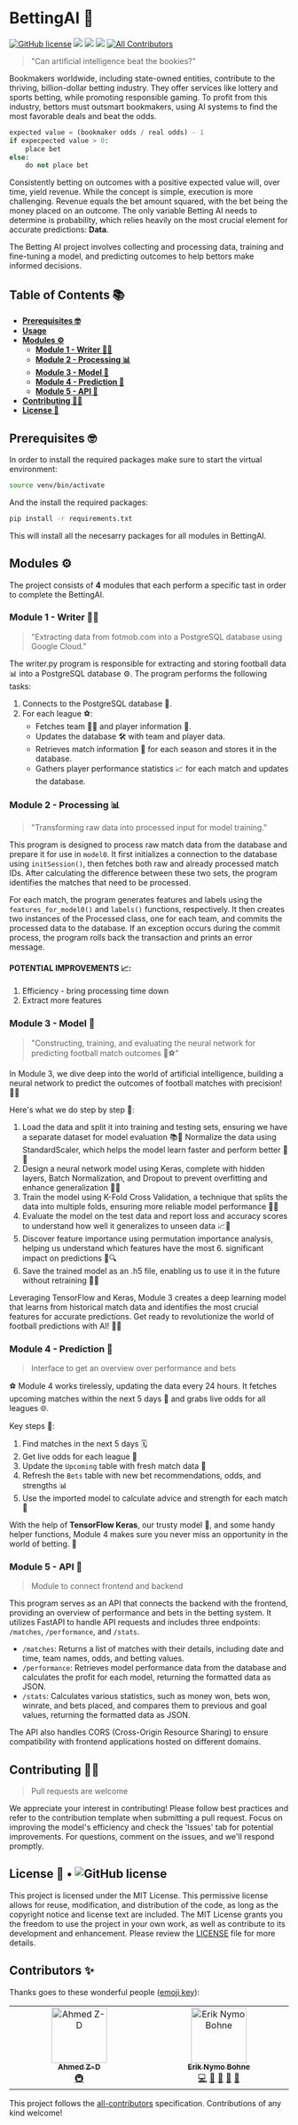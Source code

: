 # BettingAI 🧠
[![GitHub license](https://img.shields.io/badge/license-MIT-blue.svg)](https://github.com/facebook/react/blob/main/LICENSE) ![](https://img.shields.io/github/languages/top/erikbohne/bettingAI?color=purple) ![](https://img.shields.io/github/repo-size/erikbohne/bettingAI?color=gre) ![](https://img.shields.io/github/commit-activity/m/erikbohne/bettingAI?color=ff69b4) <!-- ALL-CONTRIBUTORS-BADGE:START - Do not remove or modify this section -->
[![All Contributors](https://img.shields.io/badge/all_contributors-2-orange.svg?style=flat-square)](#contributors-)
<!-- ALL-CONTRIBUTORS-BADGE:END -->
> "Can artificial intelligence beat the bookies?"

Bookmakers worldwide, including state-owned entities, contribute to the thriving, billion-dollar betting industry. They offer services like lottery and sports betting, while promoting responsible gaming. To profit from this industry, bettors must outsmart bookmakers, using AI systems to find the most favorable deals and beat the odds.

```python
expected value = (bookmaker odds / real odds) - 1
if expecpected value > 0:
    place bet
else:
    do not place bet
```

Consistently betting on outcomes with a positive expected value will, over time, yield revenue. While the concept is simple, execution is more challenging. Revenue equals the bet amount squared, with the bet being the money placed on an outcome. The only variable Betting AI needs to determine is probability, which relies heavily on the most crucial element for accurate predictions: **Data**.

The Betting AI project involves collecting and processing data, training and fine-tuning a model, and predicting outcomes to help bettors make informed decisions.

## Table of Contents 📚
- **[Prerequisites 🤓](#Prerequisites)**
- **[Usage](#usage)**
- **[Modules ⚙️](#modules)**
  - **[Module 1 - Writer ✍🏽](#module-1---writer)**
  - **[Module 2 - Processing 📊](#module-3---processing)**
  - **[Module 3 - Model 🤖](#module-2---model)**
  - **[Module 4 - Prediction 🔮](#module-4---prediction)**
  - **[Module 5 - API 🔗](#module-4---API)**
- **[Contributing 🙋‍♂️](#contributing)**
- **[License 🪪](#license)**

## Prerequisites 🤓
In order to install the required packages make sure to start the virtual environment:
```bash
source venv/bin/activate
```
And the install the required packages:
```bash
pip install -r requirements.txt
```
This will install all the necesarry packages for all modules in BettingAI.

## Modules ⚙️
The project consists of **4** modules that each perform a specific tast in order to complete the BettingAI.

### Module 1 - Writer ✍🏽
> "Extracting data from fotmob.com into a PostgreSQL database using Google Cloud."

The writer.py program is responsible for extracting and storing football data 📊 into a PostgreSQL database ⚙️. The program performs the following tasks:

1. Connects to the PostgreSQL database 🔗.
2. For each league ⚽:
    - Fetches team 🏃‍♂️ and player information 👤.
    - Updates the database 🛠 with team and player data.
    - Retrieves match information 🥅 for each season and stores it in the database.
    - Gathers player performance statistics 📈 for each match and updates the database.

### Module 2 - Processing 📊
> "Transforming raw data into processed input for model training."

This program is designed to process raw match data from the database and prepare it for use in `model0`. It first initializes a connection to the database using `initSession()`, then fetches both raw and already processed match IDs. After calculating the difference between these two sets, the program identifies the matches that need to be processed.

For each match, the program generates features and labels using the `features_for_model0()` and `labels()` functions, respectively. It then creates two instances of the Processed class, one for each team, and commits the processed data to the database. If an exception occurs during the commit process, the program rolls back the transaction and prints an error message.

#### POTENTIAL IMPROVEMENTS 📈: 
1. Efficiency - bring processing time down
2. Extract more features

### Module 3 - Model 🤖
> "Constructing, training, and evaluating the neural network for predicting football match outcomes 🧠⚽️"

In Module 3, we dive deep into the world of artificial intelligence, building a neural network to predict the outcomes of football matches with precision! 🎯🔮

Here's what we do step by step 🔑:

1. Load the data and split it into training and testing sets, ensuring we have a separate dataset for model evaluation 📚🔪
Normalize the data using StandardScaler, which helps the model learn faster and perform better 📏✨
2. Design a neural network model using Keras, complete with hidden layers, Batch Normalization, and Dropout to prevent overfitting and enhance generalization 🧩🚀
3. Train the model using K-Fold Cross Validation, a technique that splits the data into multiple folds, ensuring more reliable model performance 🔄💪
4. Evaluate the model on the test data and report loss and accuracy scores to understand how well it generalizes to unseen data 📈🎉
5. Discover feature importance using permutation importance analysis, helping us understand which features have the most 6. significant impact on predictions 🌟🔍
6. Save the trained model as an .h5 file, enabling us to use it in the future without retraining 🔐💾

Leveraging TensorFlow and Keras, Module 3 creates a deep learning model that learns from historical match data and identifies the most crucial features for accurate predictions. Get ready to revolutionize the world of football predictions with AI! 🚀🌐


### Module 4 - Prediction 🔮
> Interface to get an overview over performance and bets

⚽ Module 4 works tirelessly, updating the data every 24 hours. It fetches upcoming matches within the next 5 days 📆 and grabs live odds for all leagues 🌐.

Key steps 🔑:

1. Find matches in the next 5 days 🗓️
2. Get live odds for each league 🎲
3. Update the `Upcoming` table with fresh match data 🔄
4. Refresh the `Bets` table with new bet recommendations, odds, and strengths 📊
5. Use the imported model to calculate advice and strength for each match 🧠

With the help of **TensorFlow Keras**, our trusty model 🧙, and some handy helper functions, Module 4 makes sure you never miss an opportunity in the world of betting. 🎯

### Module 5 - API 🔗
> Module to connect frontend and backend

This program serves as an API that connects the backend with the frontend, providing an overview of performance and bets in the betting system. It utilizes FastAPI to handle API requests and includes three endpoints: `/matches`, `/performance`, and `/stats`.

- `/matches`: Returns a list of matches with their details, including date and time, team names, odds, and betting values.
- `/performance`: Retrieves model performance data from the database and calculates the profit for each model, returning the formatted data as JSON.
- `/stats`: Calculates various statistics, such as money won, bets won, winrate, and bets placed, and compares them to previous and goal values, returning the formatted data as JSON.

The API also handles CORS (Cross-Origin Resource Sharing) to ensure compatibility with frontend applications hosted on different domains.

## Contributing 🙋‍♂️
> Pull requests are welcome

We appreciate your interest in contributing! Please follow best practices and refer to the contribution template when submitting a pull request. Focus on improving the model's efficiency and check the 'Issues' tab for potential improvements. For questions, comment on the issues, and we'll respond promptly.

## License 🪪 • ![GitHub license](https://img.shields.io/badge/license-MIT-blue.svg)
This project is licensed under the MIT License. This permissive license allows for reuse, modification, and distribution of the code, as long as the copyright notice and license text are included. The MIT License grants you the freedom to use the project in your own work, as well as contribute to its development and enhancement. Please review the [LICENSE](LICENSE) file for more details.

## Contributors ✨

Thanks goes to these wonderful people ([emoji key](https://allcontributors.org/docs/en/emoji-key)):

<!-- ALL-CONTRIBUTORS-LIST:START - Do not remove or modify this section -->
<!-- prettier-ignore-start -->
<!-- markdownlint-disable -->
<table>
  <tbody>
    <tr>
      <td align="center" valign="top" width="14.28%"><a href="https://github.com/Ahmed-Z-D"><img src="https://avatars.githubusercontent.com/u/78611096?v=4?s=100" width="100px;" alt="Ahmed Z-D"/><br /><sub><b>Ahmed Z-D</b></sub></a><br /><a href="#infra-Ahmed-Z-D" title="Infrastructure (Hosting, Build-Tools, etc)">🚇</a></td>
      <td align="center" valign="top" width="14.28%"><a href="https://github.com/erikbohne"><img src="https://avatars.githubusercontent.com/u/79271528?v=4?s=100" width="100px;" alt="Erik Nymo Bohne"/><br /><sub><b>Erik Nymo Bohne</b></sub></a><br /><a href="https://github.com/erikbohne/bettingAI/commits?author=erikbohne" title="Code">💻</a> <a href="#data-erikbohne" title="Data">🔣</a> <a href="#ideas-erikbohne" title="Ideas, Planning, & Feedback">🤔</a> <a href="https://github.com/erikbohne/bettingAI/commits?author=erikbohne" title="Documentation">📖</a> <a href="#research-erikbohne" title="Research">🔬</a></td>
    </tr>
  </tbody>
</table>

<!-- markdownlint-restore -->
<!-- prettier-ignore-end -->

<!-- ALL-CONTRIBUTORS-LIST:END -->

This project follows the [all-contributors](https://github.com/all-contributors/all-contributors) specification. Contributions of any kind welcome!







